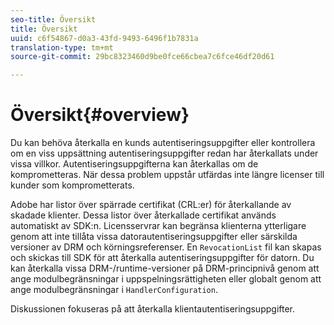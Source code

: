 ```yaml
---
seo-title: Översikt
title: Översikt
uuid: c6f54867-d0a3-43fd-9493-6496f1b7831a
translation-type: tm+mt
source-git-commit: 29bc8323460d9be0fce66cbea7c6fce46df20d61

---
```



# Översikt{#overview}

Du kan behöva återkalla en kunds autentiseringsuppgifter eller kontrollera om en viss uppsättning autentiseringsuppgifter redan har återkallats under vissa villkor. Autentiseringsuppgifterna kan återkallas om de komprometteras. När dessa problem uppstår utfärdas inte längre licenser till kunder som komprometterats.

Adobe har listor över spärrade certifikat (CRL:er) för återkallande av skadade klienter. Dessa listor över återkallade certifikat används automatiskt av SDK:n. Licensservrar kan begränsa klienterna ytterligare genom att inte tillåta vissa datorautentiseringsuppgifter eller särskilda versioner av DRM och körningsreferenser. En `RevocationList` fil kan skapas och skickas till SDK för att återkalla autentiseringsuppgifter för datorn. Du kan återkalla vissa DRM-/runtime-versioner på DRM-principnivå genom att ange modulbegränsningar i uppspelningsrättigheten eller globalt genom att ange modulbegränsningar i `HandlerConfiguration`.

Diskussionen fokuseras på att återkalla klientautentiseringsuppgifter.
